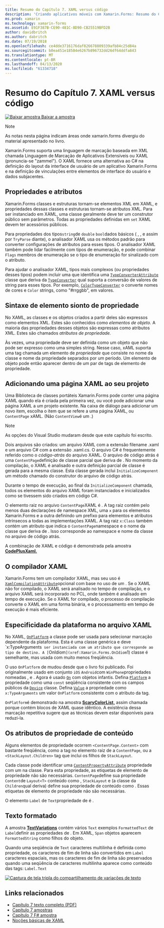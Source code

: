 ```yaml
---
title: Resumo do Capítulo 7. XAML versus código
description: 'Criando aplicativos móveis com Xamarin.Forms: Resumo do Capítulo 7. XAML versus código'
ms.prod: xamarin
ms.technology: xamarin-forms
ms.assetid: E91F387B-CE90-481C-8D90-CB25519BFD2B
author: davidbritch
ms.author: dabritch
ms.date: 07/19/2018
ms.openlocfilehash: ce4dde3716176daf826678809339afb84c25d84a
ms.sourcegitcommit: b0ea451e18504e6267b896732dd26df64ddfa843
ms.translationtype: MT
ms.contentlocale: pt-BR
ms.lasthandoff: 04/13/2020
ms.locfileid: "61334718"
---
```

# <a name="summary-of-chapter-7-xaml-vs-code"></a>Resumo do Capítulo 7. XAML versus código

[![Baixar](~/media/shared/download.png) amostra Baixar a amostra](https://github.com/xamarin/xamarin-forms-book-samples/tree/master/Chapter07)

> [!NOTE]
> As notas nesta página indicam áreas onde xamarin.forms divergiu do material apresentado no livro.

Xamarin.Forms suporta uma linguagem de marcação baseada em XML chamada Linguagem de Marcação de Aplicativos Extensíveis ou XAML (pronuncia-se "zammel"). O XAML fornece uma alternativa ao C# na definição do layout da interface de usuário de um aplicativo Xamarin.Forms e na definição de vinculações entre elementos de interface do usuário e dados subjacentes.

## <a name="properties-and-attributes"></a>Propriedades e atributos

Xamarin.Forms classes e estruturas tornam-se elementos XML em XAML, e propriedades dessas classes e estruturas tornam-se atributos XML. Para ser instanciado em XAML, uma classe geralmente deve ter um construtor público sem parâmetros. Todas as propriedades definidas em `set` XAML devem ter acessórios públicos.

Para propriedades dos tipos`string`de `double` `bool`dados básicos ( , , e assim por `TryParse` diante), o analisador XAML usa os métodos padrão para converter configurações de atributos para esses tipos. O analisador XAML também pode lidar facilmente com tipos de enumeração, e pode combinar `Flags` membros de enumeração se o tipo de enumeração for sinalizado com o atributo.

Para ajudar o analisador XAML, tipos mais complexos (ou propriedades desses tipos) podem incluir uma que identifica uma [`TypeConverterAttribute`](xref:Xamarin.Forms.TypeConverterAttribute) classe que deriva da [`TypeConverter`](xref:Xamarin.Forms.TypeConverter) qual suporta a conversão de valores de string para esses tipos. Por exemplo, [`ColorTypeConverter`](xref:Xamarin.Forms.ColorTypeConverter) o converte nomes de cores e `Color` strings, como "#rrggbb", em valores.

## <a name="property-element-syntax"></a>Sintaxe de elemento sionto de propriedade

No XAML, as classes e os objetos criados a partir deles são expressos como elementos XML. Estes são conhecidos como *elementos de objeto.* A maioria das propriedades desses objetos são expressas como atributos XML. Estes são chamados *atributos de propriedade.*

Às vezes, uma propriedade deve ser definida como um objeto que não pode ser expresso como uma simples string. Nesse caso, xAML suporta uma tag chamada um elemento de *propriedade* que consiste no nome da classe e nome da propriedade separados por um período. Um elemento de objeto pode então aparecer dentro de um par de tags de elemento de propriedade.

## <a name="adding-a-xaml-page-to-your-project"></a>Adicionando uma página XAML ao seu projeto

Uma Biblioteca de classes portáteis Xamarin.Forms pode conter uma página XAML quando ela é criada pela primeira vez, ou você pode adicionar uma página XAML a um projeto existente. Na caixa de diálogo para adicionar um novo item, escolha o item que se refere a uma página XAML, ou `ContentPage` xAML. (Não `ContentView`é um .)

> [!NOTE]
> As opções do Visual Studio mudaram desde que este capítulo foi escrito.

Dois arquivos são criados: um arquivo XAML com a extensão filename .xaml e um arquivo C# com a extensão .xaml.cs. O arquivo C# é frequentemente referido como o *código-atrás* do arquivo XAML. O arquivo de código atrás é uma `ContentPage`definição de classe parcial que deriva de . No momento da compilação, o XAML é analisado e outra definição parcial de classe é gerada para a mesma classe. Esta classe gerada inclui `InitializeComponent` um método chamado do construtor do arquivo de código atrás.

Durante o tempo de execução, ao final da `InitializeComponent` chamada, todos os elementos do arquivo XAML foram instanciados e inicializados como se tivessem sido criados em código C#.

O elemento raiz no arquivo `ContentPage`XAML é . A tag raiz contém pelo menos duas declarações de namespace XML, uma `x` para os elementos Xamarin.Forms e a outra definindo um prefixo para elementos e atributos intrínsecos a todas as implementações XAML. A tag raiz `x:Class` também contém um atributo que indica o `ContentPage`namespace e o nome da classe que deriva de . Isso corresponde ao namespace e nome da classe no arquivo de código atrás.

A combinação de XAML e código é demonstrada pela amostra [**CodePlusXaml.**](https://github.com/xamarin/xamarin-forms-book-samples/tree/master/Chapter07)

## <a name="the-xaml-compiler"></a>O compilador XAML

Xamarin.Forms tem um compilador XAML, mas seu uso é [`XamlCompilationAttribute`](xref:Xamarin.Forms.Xaml.XamlCompilationAttribute)opcional com base no uso de um . Se o XAML não for compilado, o XAML será analisado no tempo de compilação, e o arquivo XAML será incorporado no PCL, onde também é analisado em tempo de execução. Se o XAML for compilado, o processo de compilação converte o XAML em uma forma binária, e o processamento em tempo de execução é mais eficiente.

## <a name="platform-specificity-in-the-xaml-file"></a>Especificidade da plataforma no arquivo XAML

No XAML, [`OnPlatform`](xref:Xamarin.Forms.OnPlatform`1) a classe pode ser usada para selecionar marcação dependente da plataforma. Esta é uma classe genérica e deve `x:TypeArguments` ser instanciada com um atributo que corresponde ao tipo de destino. A [`OnIdiom`](xref:Xamarin.Forms.OnIdiom`1) classe é semelhante, mas usada com muito menos freqüência.

O uso `OnPlatform` de mudou desde que o livro foi publicado. Foi originalmente usado em conjunto `iOS` `Android`com `WinPhone`propriedades nomeadas , e . Agora é usado [`On`](xref:Xamarin.Forms.On) com objetos infantis. Defina [`Platform`](xref:Xamarin.Forms.On.Platform) a propriedade como uma `const` seqüência consistente com os campos públicos da [`Device`](xref:Xamarin.Forms.Device) classe. Defina [`Value`](xref:Xamarin.Forms.On.Value) a propriedade como `x:TypeArguments` um valor `OnPlatform` consistente com o atributo da tag.

`OnPlatform`é demonstrado na amostra [**ScaryColorList,**](https://github.com/xamarin/xamarin-forms-book-samples/tree/master/Chapter07/ScaryColorList) assim chamada porque contém blocos de XAML quase idêntico. A existência dessa marcação repetitiva sugere que as técnicas devem estar disponíveis para reduzi-la.

## <a name="the-content-property-attributes"></a>Os atributos de propriedade de conteúdo

Alguns elementos de propriedade ocorrem `<ContentPage.Content>` com bastante freqüência, como a tag no elemento raiz de a `ContentPage`, ou a `<StackLayout.Children>` tag que inclui os filhos de `StackLayout`.

Cada classe pode identificar uma [`ContentPropertyAttribute`](xref:Xamarin.Forms.ContentPropertyAttribute) propriedade com um na classe. Para esta propriedade, as etiquetas de elemento de propriedade não são necessárias. `ContentPage`define sua propriedade `Content`de `Layout<T>` conteúdo como , `StackLayout` e (a classe da `Children`qual deriva) define sua propriedade de conteúdo como . Essas etiquetas de elemento de propriedade não são necessárias.

O elemento `Label` de `Text`propriedade de é .

## <a name="formatted-text"></a>Texto formatado

A amostra [**TextVariations**](https://github.com/xamarin/xamarin-forms-book-samples/tree/master/Chapter07/TextVariations) contém vários `Text` exemplos `FormattedText` de `Label`definir as propriedades de . Em XAML, `Span` objetos aparecem `FormattedString` como filhos do objeto.

 Quando uma seqüência de `Text` caracteres multilinha é definida como propriedade, os caracteres de fim de linha são convertidos em `Label` caracteres espaciais, mas os caracteres de fim de linha são preservados quando uma seqüência de caracteres multilinha aparece como conteúdo das tags: `Label.Text`

 [![Captura de tela tripla do compartilhamento de variações de texto](images/ch07fg03-small.png "Variações de texto formatado")](images/ch07fg03-large.png#lightbox "Variações de texto formatado")

## <a name="related-links"></a>Links relacionados

- [Capítulo 7 texto completo (PDF)](https://download.xamarin.com/developer/xamarin-forms-book/XamarinFormsBook-Ch07-Apr2016.pdf)
- [Capítulo 7 amostras](https://github.com/xamarin/xamarin-forms-book-samples/tree/master/Chapter07)
- [Capítulo 7 F# amostra](https://github.com/xamarin/xamarin-forms-book-samples/tree/master/Chapter07/FS/CodePlusXaml)
- [Noções básicas de XAML](~/xamarin-forms/xaml/xaml-basics/index.md)
